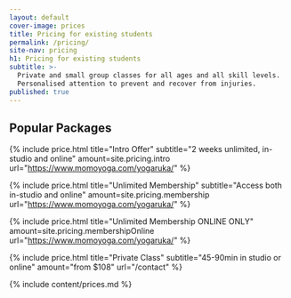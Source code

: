 ```yaml
---
layout: default
cover-image: prices
title: Pricing for existing students
permalink: /pricing/
site-nav: pricing
h1: Pricing for existing students
subtitle: >-
  Private and small group classes for all ages and all skill levels.
  Personalised attention to prevent and recover from injuries.
published: true
---
```


<section class="container container--sm m-top--md">
  <h2>Popular Packages</h2>

  {% include price.html title="Intro Offer" subtitle="2 weeks unlimited, in-studio and online" amount=site.pricing.intro url="https://www.momoyoga.com/yogaruka/" %}

  {% include price.html title="Unlimited Membership" subtitle="Access both in-studio and online" amount=site.pricing.membership url="https://www.momoyoga.com/yogaruka/" %}
  
  {% include price.html title="Unlimited Membership ONLINE ONLY" amount=site.pricing.membershipOnline url="https://www.momoyoga.com/yogaruka/" %}

  {% include price.html title="Private Class" subtitle="45-90min in studio or online" amount="from $108" url="/contact" %}
</section>

<div class="Longform Longform--blogpost" markdown="1">
{% include content/prices.md %}
</div>
